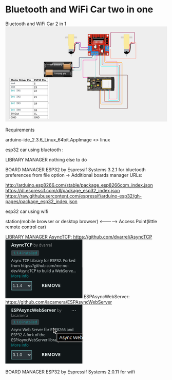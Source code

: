 # Bluetooth and WiFi Car two in one
Bluetooth and WiFi Car 2 in 1
![Logo](requirements/diagram.png)

Requirements 

arduino-ide_2.3.6_Linux_64bit.AppImage <> linux 

esp32 car using bluetooth :

LIBRARY MANAGER
nothing else to do

BOARD MANAGER ESP32 by Espressif Systems
3.2.1 for bluetooth
preferences from file option -> Additional boards manager URLs:

http://arduino.esp8266.com/stable/package_esp8266com_index.json
https://dl.espressif.com/dl/package_esp32_index.json
https://raw.githubusercontent.com/espressif/arduino-esp32/gh-pages/package_esp32_index.json


esp32 car using wifi

station(mobile browser or desktop browser) <-----> Access Point(little remote control car)


LIBRARY MANAGER
AsyncTCP: https://github.com/dvarrel/AsyncTCP
![Logo](requirements/lib1.png)
ESPAsyncWebServer: https://github.com/lacamera/ESPAsyncWebServer
![Logo](requirements/lib2.png)

BOARD MANAGER ESP32 by Espressif Systems
2.0.11 for wifi
